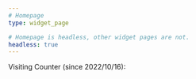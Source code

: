 ```yaml
---
# Homepage
type: widget_page

# Homepage is headless, other widget pages are not.
headless: true
---
```




Visiting Counter (since 2022/10/16):

<script type="text/javascript" id="clustrmaps" src="//clustrmaps.com/map_v2.js?d=eJgDe5MM7c3qua4cw_Rfv4CgAoA4jh-_tADcN6qy8sQ&cl=ffffff&w=a"></script>